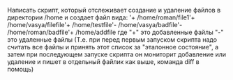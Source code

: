 Написать скрипт, который отслеживает создание и удаление файлов в директории /home и создает файл вида:
'+ /home/roman/file1'+ /home/vasya/filefile'+ /home/testfile'- /home/vasya/badfile'- /home/roman/badfile'+ /home/addfile
где "+" это добавленные файлы "-" это удаленные файлы
(Т.е. при перед первым запуском скрипта надо считать все файлы и принять этот список за "эталонное состояние", а затем при последующем запуске скрипта он мониторит добавление или удаление и пишет в отдельный файлик как выше, команда diff в помощь)

